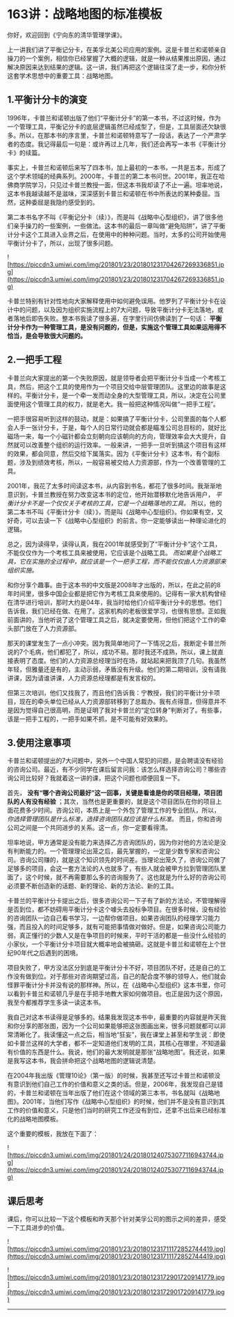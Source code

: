 # 163讲：战略地图的标准模板

你好，欢迎回到《宁向东的清华管理学课》。

上一讲我们讲了平衡记分卡，在美孚北美公司应用的案例。这是卡普兰和诺顿亲自操刀的一个案例，相信你已经掌握了大概的逻辑，就是一种从结果推出原因，通过解决原因来达到结果的逻辑。这一讲，我们再把这个逻辑往深了走一步，和你分析这套学术思想中的重要工具：战略地图。

## 1.平衡计分卡的演变

1996年，卡普兰和诺顿出版了他们“平衡计分卡”的第一本书，不过这时候，作为一个管理工具，平衡记分卡的底层逻辑虽然已经成型了，但是，工具层面还欠缺很多。所以，在那本书的序言里，卡普兰和诺顿特意写了一段话，表达了一个严肃学者的态度。我记得最后一句是：或许再过上几年，我们还会再写一本书《平衡计分卡》的续篇。

事实上，卡普兰和诺顿后来写了四本书，加上最初的一本书，一共是五本，形成了这个学术领域的经典系列。2000年，卡普兰的第二本书问世。2001年，我正在哈佛商学院学习，只见过卡普兰教授一面，但这本书我却读了不止一遍。坦率地说，这本书我越读越不是滋味，深深感到卡普兰和诺顿在书中所表达的某种委屈。当然，这种委屈是我隐约感受到的。

第二本书名字不叫《平衡记分卡（续）》，而是叫《战略中心型组织》，讲了很多他们亲手操刀的一些案例，一些做法。这本书的最后一章叫做“避免陷阱”，讲了平衡计分卡这个工具进入业界之后，在使用中的种种问题。当时，太多的公司开始使用平衡计分卡了，所以，出现了很多问题。

![https://piccdn3.umiwi.com/img/201801/23/201801231704267269336851.jpg](https://piccdn3.umiwi.com/img/201801/23/201801231704267269336851.jpg)

卡普兰特别有针对性地向大家解释使用中如何避免误用。他罗列了平衡计分卡在设计中的问题，以及因为组织实施流程上的7大问题，导致平衡计分卡无法落地，或者落地后即告失败。整本书我读了很多遍，在字里行间仿佛读到了一句话： **平衡计分卡作为一种管理工具，是没有问题的，但是，实施这个管理工具如果运用得不恰当，是会导致很大问题的。**

## 2.一把手工程

卡普兰向大家提出的第一个失败原因，就是领导者会把平衡计分卡当成一个考核工具，然后，把这个工具的使用作为一个项目交给中层管理团队。这里边的故事是这样的。平衡计分卡，是一个牵一发而动全身的大型管理工具，所以，决定在公司里面使用这个管理工具的权力，就是老大。我一般把这种情况叫做“一把手工程”。

一把手很容易听到这样的鼓动，就是：如果搞了平衡计分卡，公司里面的每个人都会人手一张计分卡，于是，每个人的日常行动就会都是瞄准公司总目标的，就好比磁场一来，每一个小磁针都会立刻朝向应该朝向的方向，管理效率会大大提升，自然就可以改善整个组织的运行效率。一般来讲，一把手一旦听到搞这个项目有这样的效果，都会同意，然后交给下属落实。因为《平衡计分卡》这本书，有个副标题，涉及到绩效考核，所以，一般容易被交给人力资源部，作为一个改善管理的工具。

2001年，我花了太多时间读这本书，从内容到书名，都花了很多时间。我渐渐地意识到，卡普兰教授在努力改变这本书的定位，他开始潜移默化地告诉用户， *平衡计分卡不是一个仅仅关于考核的工具，它是一个战略落地的工具。* 所以，他的第二本书不叫《平衡计分卡（续）》，而是叫《战略中心型组织》。你如果有空，又好奇，可以去读一下《战略中心型组织》的前言。你一定能够读出一种理论进化的逻辑。

总之，因为读得早，读得认真，我在2001年就感受到了“平衡计分卡”这个工具，不能仅仅作为一个考核工具来被使用，它应该是个战略工具。 *而如果是个战略工具，它在实施的全过程中，就应该是一个一把手工程，而不能仅仅由人力资源部来组织实施。*

和你分享个趣事。由于这本书的中文版是2008年才出版的，所以，在此之前的8年时间里，很多中国企业都是把它作为考核工具来使用的。记得有一家大机构曾经在清华进行培训，那时大约是04年，我当时给他们介绍平衡计分卡的思想。他们告诉我，我们已经在做、在用了。这家机构的老板很爱学习，也很有思想。正如我前面讲的，当他听说了这个管理工具之后，就决定要使用，但他们把这个工作的牵头部门放在了人力资源部。

那天的课堂发生了一点小冲突。因为我简单地问了一下情况之后，我断定卡普兰所说的7个毛病，他们都犯了，所以，成功不易。那时我还不成熟，所以，课上就直接表明了态度。他们的人力资源总经理当时在场，就站起来把我顶了几句。我虽然年轻，但雅量还是有的，主动示弱，矛盾没有升级。他们的第二期培训，没有请我讲课，因为请谁讲课，人力资源总经理都是有发言权的。

但第三次培训，他们又找我了，而且他们告诉我：宁教授，我们的平衡计分卡项目，现在的牵头单位已经从人力资源部转移到了总裁办。我有点得意，但得意并不是因为觉得自己很高明，而是证明了我对卡普兰的“定位转身”判断对了。有些事，该是一把手工程的，一把手如果不抓，是不可能有好效果的。

## 3.使用注意事项

卡普兰和诺顿提出的7大问题中，另外一个中国人常犯的问题，是会聘请没有经验的咨询公司。最近，有不少同学在课后留言问我：该怎么样选择咨询公司？哪些咨询公司比较好？我就着这一讲的课，把这个问题也顺便回复一下。

首先， **没有“哪个咨询公司最好”这一回事，关键是看谁是你的项目经理，项目团队的人有没有经验** ；其次，当然也是更重要的，就是这个项目团队在你的项目上面花费多少时间。咨询公司，本质上是一个外包了管理工作的专业团队，所以， *你选择管理团队是什么标准，选择咨询团队就应该是什么标准。* 而且，你和咨询公司之间是一个共同进步的关系。这一点，你一定要看得清。

坦率地说，甲方通常是没有能力来选择乙方咨询团队的，因为你对他的方法论是没有判断能力的。一个管理理论出笼之后，最先掌握的，一定是少数专家和咨询公司。咨询公司赚的，就是这个知识领先的时间差。当理论出笼久了，咨询公司做了足够多的项目，会这一套方法论的人也就多了，有些人就会被甲方拉到管理团队里面了，这个时候，就不再需要那么多的咨询服务了。这也就是为什么好的咨询公司必须要不断创造新的话题、新的理论、新的方法论、新的工具。

卡普兰的平衡计分卡提出之后，很多咨询公司一下子有了新的方法论，不管理解得是否到位，都不妨碍用平衡计分卡这个噱头去投标争项目。在很多时候，没有经验的咨询团队一边自己看书学习，一边帮你做项目。如果咨询团队的经理学习能力强，而且投入的时间足够多，就有可能把事情做对做好。但是，如果咨询公司能力弱，真正懂行的少数人又是在争项目的时候来，平时干活的都是一些没什么经验的小家伙，一个平衡计分卡项目就大概率地会被搞砸。这就是卡普兰和诺顿在上个世纪90年代之后遇到的困境。

项目失败了，甲方没法区分到底是平衡计分卡不好，项目团队不好，还是自己的工作没有做到位。对于那些对咨询期望过高，自己的配合度不够的领导人，他们就会怪罪平衡计分卡并没有说的那样神。所以，在《战略中心型组织》这本书里，你可以看到卡普兰和诺顿几乎是在手把手地教大家如何做项目。也正是因为这个原因，我至今都推荐学生多读一读这本书。

我自己对这本书读得是足够多的。结果我发现这本书中，最重要的内容就是昨天我和你分享的那张图，因为一个公司如果能够把这张图画出来，很多问题就都可以非常清晰化了。我读懂这一点之后，相当地“狂妄”，我在课堂上甚至和学生说：即使如卡普兰这样的大学者，都不一定知道他们发明的工具，其核心在哪里，不知道最有价值的东西是什么。我说，他们的最大发明就是那张“战略地图”。我还说，如果是我写这本书，我会拼命把这个战略地图的逻辑说清楚。

在2004年我出版《管理10论》（第一版）的时候，我甚至还写过卡普兰和诺顿没有意识到他们自己工作的价值和意义之类的话。但是，2006年，我发现自己是错的，卡普兰和诺顿在当年出版了他们在这个领域的第三本书，书名就叫《战略地图》。2001年，当他们写作《战略中心型组织》的时候，他们并不是没有意识到其工作的价值和意义，只是他们当时的研究工作还没有到位，还拿不出后来已经标准化的战略地图模板。

这个重要的模板，我放在下面了：

![https://piccdn3.umiwi.com/img/201801/24/201801240753077116943744.jpg](https://piccdn3.umiwi.com/img/201801/24/201801240753077116943744.jpg)

## 课后思考

课后，你可以比较一下这个模板和昨天那个针对美孚公司的图示之间的差异，感受一下工具进步的价值。

![https://piccdn3.umiwi.com/img/201801/23/201801231711172852744419.jpg](https://piccdn3.umiwi.com/img/201801/23/201801231711172852744419.jpg)

![https://piccdn3.umiwi.com/img/201801/23/201801231729017209141779.jpg](https://piccdn3.umiwi.com/img/201801/23/201801231729017209141779.jpg)

---
